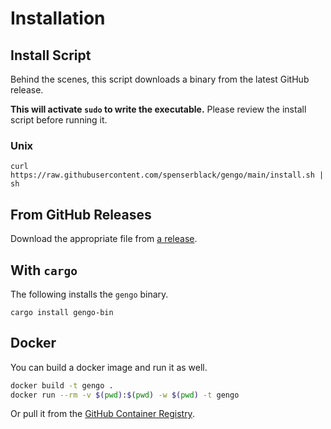 # Installation

## Install Script

Behind the scenes, this script downloads a binary from the latest GitHub release.

**This will activate `sudo` to write the executable.** Please review the install script before
running it.

### Unix

```shell
curl https://raw.githubusercontent.com/spenserblack/gengo/main/install.sh | sh
```

## From GitHub Releases

Download the appropriate file from [a release](https://github.com/spenserblack/gengo/releases).

## With `cargo`

The following installs the `gengo` binary.

```shell
cargo install gengo-bin
```

## Docker

You can build a docker image and run it as well.

```bash
docker build -t gengo .
docker run --rm -v $(pwd):$(pwd) -w $(pwd) -t gengo
```

Or pull it from the [GitHub Container Registry][ghcr-package].

[ghcr-package]: https://github.com/users/spenserblack/packages/container/package/gengo
